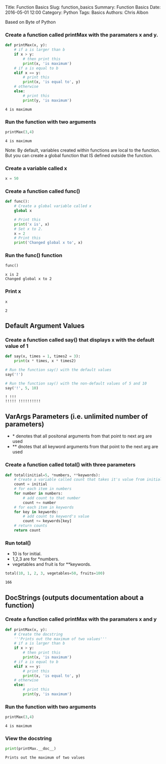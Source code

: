 Title: Function Basics
Slug: function_basics
Summary: Function Basics
Date: 2016-05-01 12:00
Category: Python
Tags: Basics
Authors: Chris Albon



Based on Byte of Python

### Create a function called printMax with the paramaters x and y.


```python
def printMax(x, y):
    # if a is larger than b
    if x > y:
        # then print this
        print(x, 'is maximum')
    # if a is equal to b
    elif x == y:
        # print this
        print(x, 'is equal to', y)
    # otherwise
    else:
        # print this
        print(y, 'is maximum')
```

    4 is maximum


### Run the function with two arguments


```python
printMax(3,4)
```

    4 is maximum


Note: By default, variables created within functions are local to the function. But you can create a global function that IS defined outside the function.

### Create a variable called x


```python
x = 50
```

### Create a function called func()


```python
def func():
    # Create a global variable called x
    global x

    # Print this
    print('x is', x)
    # Set x to 2.
    x = 2
    # Print this
    print('Changed global x to', x)
```

### Run the func() function


```python
func()
```

    x is 2
    Changed global x to 2


### Print x


```python
x
```




    2



## Default Argument Values

### Create a function called say() that displays x with the default value of 1


```python
def say(x, times = 1, times2 = 3):
    print(x * times, x * times2)

# Run the function say() with the default values
say('!')

# Run the function say() with the non-default values of 5 and 10
say('!', 5, 10)
```

    ! !!!
    !!!!! !!!!!!!!!!


## VarArgs Parameters (i.e. unlimited number of parameters)
- \* denotes that all positonal arguments from that point to next arg are used
- \** dnotes that all keyword arguments from that point to the next arg are used

### Create a function called total() with three parameters


```python
def total(initial=5, *numbers, **keywords):
    # Create a variable called count that takes it's value from initial
    count = initial
    # for each item in numbers
    for number in numbers:
        # add count to that number
        count += number
    # for each item in keywords
    for key in keywords:
        # add count to keyword's value
        count += keywords[key]
    # return counts
    return count
```

### Run total()
- 10 is for initial.
- 1,2,3 are for *numbers.
- vegetables and fruit is for **keywords.


```python
total(10, 1, 2, 3, vegetables=50, fruits=100)
```




    166



## DocStrings (outputs documentation about a function)

### Create a function called printMax with the paramaters x and y


```python
def printMax(x, y):
    # Create the docstring
    '''Prints out the maximum of two values'''
    # if a is larger than b
    if x > y:
        # then print this
        print(x, 'is maximum')
    # if a is equal to b
    elif x == y:
        # print this
        print(x, 'is equal to', y)
    # otherwise
    else:
        # print this
        print(y, 'is maximum')
```

### Run the function with two arguments


```python
printMax(3,4)
```

    4 is maximum


###  View the docstring


```python
print(printMax.__doc__)
```

    Prints out the maximum of two values

